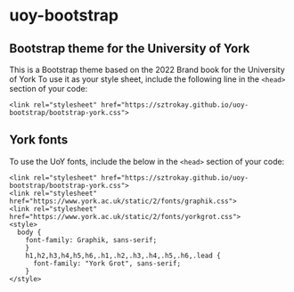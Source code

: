 # uoy-bootstrap

## Bootstrap theme for the University of York

This is a Bootstrap theme based on the 2022 Brand book for the University of York
To use it as your style sheet, include the following line in the `<head>` section of your code:

```
<link rel="stylesheet" href="https://sztrokay.github.io/uoy-bootstrap/bootstrap-york.css">
```
## York fonts

To use the UoY fonts, include the below in the `<head>` section of your code:
```
<link rel="stylesheet" href="https://sztrokay.github.io/uoy-bootstrap/bootstrap-york.css">
<link rel="stylesheet" href="https://www.york.ac.uk/static/2/fonts/graphik.css">
<link rel="stylesheet" href="https://www.york.ac.uk/static/2/fonts/yorkgrot.css">
<style>
  body {
    font-family: Graphik, sans-serif;
    }
    h1,h2,h3,h4,h5,h6,.h1,.h2,.h3,.h4,.h5,.h6,.lead {
      font-family: "York Grot", sans-serif;
    }
</style>
```
